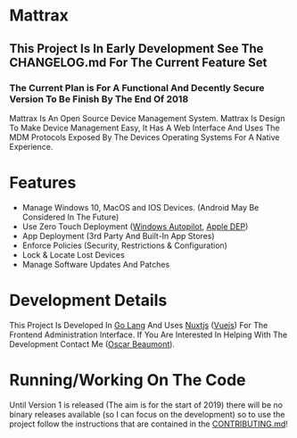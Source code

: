 # Mattrax
## This Project Is In Early Development See The CHANGELOG.md For The Current Feature Set
### The Current Plan is For A Functional And Decently Secure Version To Be Finish By The End Of 2018
Mattrax Is An Open Source Device Management System. Mattrax Is Design To Make Device Management Easy, It Has A Web Interface And Uses The MDM Protocols Exposed By The Devices Operating Systems For A Native Experience.

# Features
* Manage Windows 10, MacOS and IOS Devices. (Android May Be Considered In The Future)
* Use Zero Touch Deployment ([Windows Autopilot](https://www.microsoft.com/en-us/windowsforbusiness/windows-autopilot), [Apple DEP](https://www.apple.com/business/it/))
* App Deployment (3rd Party And Built-In App Stores)
* Enforce Policies (Security, Restrictions & Configuration)
* Lock & Locate Lost Devices
* Manage Software Updates And Patches

# Development Details
This Project Is Developed In [Go Lang](https://golang.org/) And Uses [Nuxtjs](https://nuxtjs.org/) ([Vuejs](https://vuejs.org/)) For The Frontend Administration Interface. If You Are Interested In Helping With The Development Contact Me ([Oscar Beaumont](https://otbeaumont.me/contact)).

# Running/Working On The Code
Until Version 1 is released (The aim is for the start of 2019) there will be no binary releases available (so I can focus on the development) so to use the project follow the instructions that are contained in the [CONTRIBUTING.md](CONTRIBUTING.md)!
